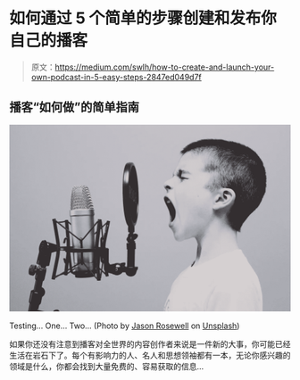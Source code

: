 # 如何通过 5 个简单的步骤创建和发布你自己的播客

> 原文：<https://medium.com/swlh/how-to-create-and-launch-your-own-podcast-in-5-easy-steps-2847ed049d7f>

## 播客“如何做”的简单指南

![](img/e0d6c1deb10c7e2560b8652e27d91999.png)

Testing… One… Two… (Photo by [Jason Rosewell](https://unsplash.com/photos/ASKeuOZqhYU?utm_source=unsplash&utm_medium=referral&utm_content=creditCopyText) on [Unsplash](https://unsplash.com/search/photos/microphone?utm_source=unsplash&utm_medium=referral&utm_content=creditCopyText))

如果你还没有注意到播客对全世界的内容创作者来说是一件新的大事，你可能已经生活在岩石下了。每个有影响力的人、名人和思想领袖都有一本，无论你感兴趣的领域是什么，你都会找到大量免费的、容易获取的信息…